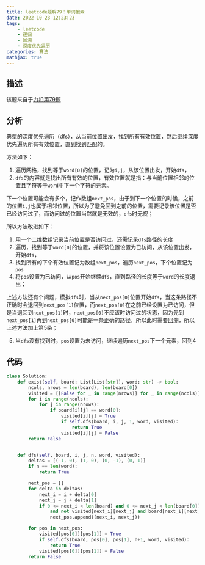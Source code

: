 ```yaml
---
title: leetcode题解79：单词搜索
date: 2022-10-23 12:23:23
tags:
    - leetcode
    - 递归
    - 回溯
    - 深度优先遍历
categories: 算法
mathjax: true
---
```


## 描述

该题来自于[力扣第79题](https://leetcode.cn/problems/word-search/)

<!--more-->

## 分析

典型的深度优先遍历（dfs），从当前位置出发，找到所有有效位置，然后继续深度优先遍历所有有效位置，直到找到匹配的。

方法如下：
1. 遍历网格，找到等于`word[0]`的位置，记为`i,j`，从该位置出发，开始`dfs`，
2. `dfs`的内容就是找出所有有效的位置，有效位置就是指：与当前位置相邻的位置且字符等于`word`中下一个字符的元素。

下一个位置可能会有多个，记作数组`next_pos`，由于到下一个位置的时候，之前的位置`i,j`也属于相邻位置，所以为了避免回到之前的位置，需要记录该位置是否已经访问过了，而访问过的位置当然就是无效的，`dfs`时无视；

所以方法改进如下：
1. 用一个二维数组记录当前位置是否访问过，还需记录`dfs`路径的长度
2. 遍历，找到等于`word[0]`的位置，并将该位置设置为已访问，从该位置出发，开始`dfs`，
3. 找到所有的下个有效位置记为数组`next_pos`，遍历`next_pos`，下个位置记为`pos`
4. 将`pos`设置为已访问，从`pos`开始继续`dfs`，直到路径的长度等于`word`的长度退出；

上述方法还有个问题，模拟`dfs`时，当从`next_pos[0]`位置开始`dfs`，当这条路径不正确时会退回到`next_pos[1]`位置，而`next_pos[0]`在之前已经设置为已访问，但是当退回到`next_pos[1]`时，`next_pos[0]`不应该时访问过的状态，因为先到`next_pos[1]`再到`next_pos[0]`可能是一条正确的路径，所以此时需要回溯，所以上述方法加上第5条；

5. 当`dfs`没有找到时，`pos`设置为未访问，继续遍历`next_pos`下一个元素，回到4

## 代码

```python
class Solution:
    def exist(self, board: List[List[str]], word: str) -> bool:
        ncols, nrows = len(board), len(board[0])
        visited = [[False for _ in range(nrows)] for _ in range(ncols)]
        for i in range(ncols):
            for j in range(nrows):
                if board[i][j] == word[0]:
                    visited[i][j] = True
                    if self.dfs(board, i, j, 1, word, visited):
                        return True
                    visited[i][j] = False
        return False


    def dfs(self, board, i, j, n, word, visited):
        deltas = [(-1, 0), (1, 0), (0, -1), (0, 1)]
        if n == len(word):
            return True

        next_pos = []
        for delta in deltas:
            next_i = i + delta[0]
            next_j = j + delta[1]
            if 0 <= next_i < len(board) and 0 <= next_j < len(board[0]) \
                and not visited[next_i][next_j] and board[next_i][next_j] == word[n]:
                next_pos.append((next_i, next_j))

        for pos in next_pos:
            visited[pos[0]][pos[1]] = True
            if self.dfs(board, pos[0], pos[1], n+1, word, visited):
                return True
            visited[pos[0]][pos[1]] = False
        return False
```


